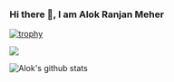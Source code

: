 ### Hi there 👋, I am Alok Ranjan Meher

<!--
**aloktech/aloktech** is a ✨ _special_ ✨ repository because its `README.md` (this file) appears on your GitHub profile.

Here are some ideas to get you started:

- 🔭 I’m currently working on ...
- 🌱 I’m currently learning ...
- 👯 I’m looking to collaborate on ...
- 🤔 I’m looking for help with ...
- 💬 Ask me about ...
- 📫 How to reach me: ...
- 😄 Pronouns: ...
- ⚡ Fun fact: ...
-->
[![trophy](https://github-profile-trophy.vercel.app/?username=aloktech)](https://github.com/ryo-ma/github-profile-trophy)

![](https://komarev.com/ghpvc/?username=aloktech)

![Alok's github stats](https://github-readme-stats.vercel.app/api?username=aloktech)

